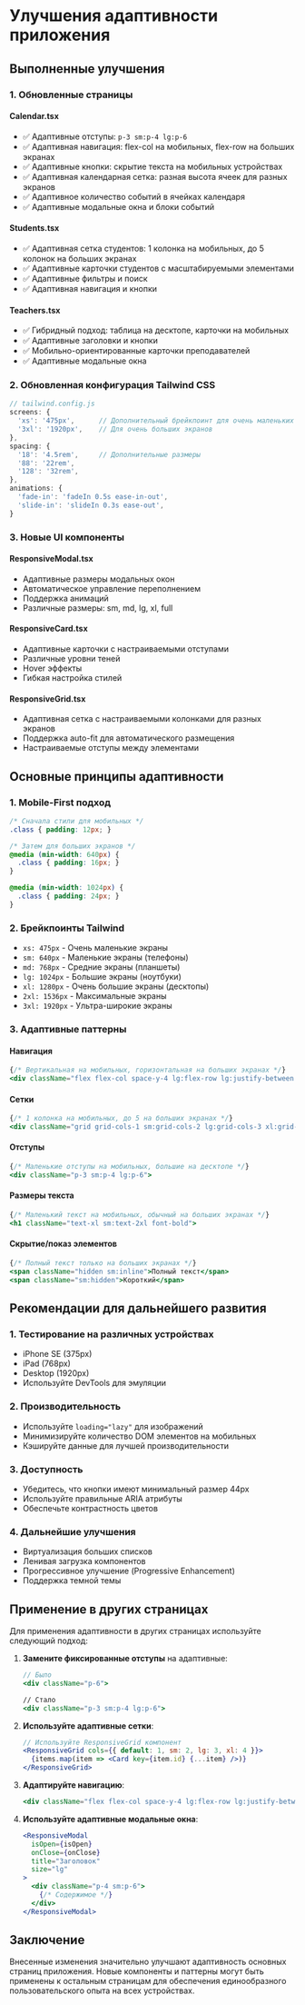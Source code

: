 # Улучшения адаптивности приложения

## Выполненные улучшения

### 1. Обновленные страницы

#### Calendar.tsx
- ✅ Адаптивные отступы: `p-3 sm:p-4 lg:p-6`
- ✅ Адаптивная навигация: flex-col на мобильных, flex-row на больших экранах
- ✅ Адаптивные кнопки: скрытие текста на мобильных устройствах
- ✅ Адаптивная календарная сетка: разная высота ячеек для разных экранов
- ✅ Адаптивное количество событий в ячейках календаря
- ✅ Адаптивные модальные окна и блоки событий

#### Students.tsx
- ✅ Адаптивная сетка студентов: 1 колонка на мобильных, до 5 колонок на больших экранах
- ✅ Адаптивные карточки студентов с масштабируемыми элементами
- ✅ Адаптивные фильтры и поиск
- ✅ Адаптивная навигация и кнопки

#### Teachers.tsx
- ✅ Гибридный подход: таблица на десктопе, карточки на мобильных
- ✅ Адаптивные заголовки и кнопки
- ✅ Мобильно-ориентированные карточки преподавателей
- ✅ Адаптивные модальные окна

### 2. Обновленная конфигурация Tailwind CSS

```js
// tailwind.config.js
screens: {
  'xs': '475px',      // Дополнительный брейкпоинт для очень маленьких экранов
  '3xl': '1920px',    // Для очень больших экранов
},
spacing: {
  '18': '4.5rem',     // Дополнительные размеры
  '88': '22rem',
  '128': '32rem',
},
animations: {
  'fade-in': 'fadeIn 0.5s ease-in-out',
  'slide-in': 'slideIn 0.3s ease-out',
}
```

### 3. Новые UI компоненты

#### ResponsiveModal.tsx
- Адаптивные размеры модальных окон
- Автоматическое управление переполнением
- Поддержка анимаций
- Различные размеры: sm, md, lg, xl, full

#### ResponsiveCard.tsx
- Адаптивные карточки с настраиваемыми отступами
- Различные уровни теней
- Hover эффекты
- Гибкая настройка стилей

#### ResponsiveGrid.tsx
- Адаптивная сетка с настраиваемыми колонками для разных экранов
- Поддержка auto-fit для автоматического размещения
- Настраиваемые отступы между элементами

## Основные принципы адаптивности

### 1. Mobile-First подход
```css
/* Сначала стили для мобильных */
.class { padding: 12px; }

/* Затем для больших экранов */
@media (min-width: 640px) {
  .class { padding: 16px; }
}

@media (min-width: 1024px) {
  .class { padding: 24px; }
}
```

### 2. Брейкпоинты Tailwind
- `xs: 475px` - Очень маленькие экраны
- `sm: 640px` - Маленькие экраны (телефоны)
- `md: 768px` - Средние экраны (планшеты)
- `lg: 1024px` - Большие экраны (ноутбуки)
- `xl: 1280px` - Очень большие экраны (десктопы)
- `2xl: 1536px` - Максимальные экраны
- `3xl: 1920px` - Ультра-широкие экраны

### 3. Адаптивные паттерны

#### Навигация
```jsx
{/* Вертикальная на мобильных, горизонтальная на больших экранах */}
<div className="flex flex-col space-y-4 lg:flex-row lg:justify-between lg:items-center lg:space-y-0">
```

#### Сетки
```jsx
{/* 1 колонка на мобильных, до 5 на больших экранах */}
<div className="grid grid-cols-1 sm:grid-cols-2 lg:grid-cols-3 xl:grid-cols-4 2xl:grid-cols-5 gap-3 sm:gap-4 lg:gap-6">
```

#### Отступы
```jsx
{/* Маленькие отступы на мобильных, большие на десктопе */}
<div className="p-3 sm:p-4 lg:p-6">
```

#### Размеры текста
```jsx
{/* Маленький текст на мобильных, обычный на больших экранах */}
<h1 className="text-xl sm:text-2xl font-bold">
```

#### Скрытие/показ элементов
```jsx
{/* Полный текст только на больших экранах */}
<span className="hidden sm:inline">Полный текст</span>
<span className="sm:hidden">Короткий</span>
```

## Рекомендации для дальнейшего развития

### 1. Тестирование на различных устройствах
- iPhone SE (375px)
- iPad (768px)
- Desktop (1920px)
- Используйте DevTools для эмуляции

### 2. Производительность
- Используйте `loading="lazy"` для изображений
- Минимизируйте количество DOM элементов на мобильных
- Кэшируйте данные для лучшей производительности

### 3. Доступность
- Убедитесь, что кнопки имеют минимальный размер 44px
- Используйте правильные ARIA атрибуты
- Обеспечьте контрастность цветов

### 4. Дальнейшие улучшения
- Виртуализация больших списков
- Ленивая загрузка компонентов
- Прогрессивное улучшение (Progressive Enhancement)
- Поддержка темной темы

## Применение в других страницах

Для применения адаптивности в других страницах используйте следующий подход:

1. **Замените фиксированные отступы** на адаптивные:
   ```jsx
   // Было
   <div className="p-6">
   
   // Стало
   <div className="p-3 sm:p-4 lg:p-6">
   ```

2. **Используйте адаптивные сетки**:
   ```jsx
   // Используйте ResponsiveGrid компонент
   <ResponsiveGrid cols={{ default: 1, sm: 2, lg: 3, xl: 4 }}>
     {items.map(item => <Card key={item.id} {...item} />)}
   </ResponsiveGrid>
   ```

3. **Адаптируйте навигацию**:
   ```jsx
   <div className="flex flex-col space-y-4 lg:flex-row lg:justify-between lg:items-center lg:space-y-0">
   ```

4. **Используйте адаптивные модальные окна**:
   ```jsx
   <ResponsiveModal
     isOpen={isOpen}
     onClose={onClose}
     title="Заголовок"
     size="lg"
   >
     <div className="p-4 sm:p-6">
       {/* Содержимое */}
     </div>
   </ResponsiveModal>
   ```

## Заключение

Внесенные изменения значительно улучшают адаптивность основных страниц приложения. Новые компоненты и паттерны могут быть применены к остальным страницам для обеспечения единообразного пользовательского опыта на всех устройствах.
